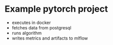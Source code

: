 Example pytorch project
============================

- executes in docker
- fetches data from postgresql
- runs algorithm
- writes metrics and artifacts to mlflow

